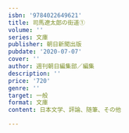 ```yaml
---
isbn: '9784022649621'
title: 司馬遼太郎の街道①
volume: ''
series: 文庫
publisher: 朝日新聞出版
pubdate: '2020-07-07'
cover: ''
author: 週刊朝日編集部／編集
description: ''
price: '720'
genre: ''
target: 一般
format: 文庫
content: 日本文学、評論、随筆、その他

---
```

